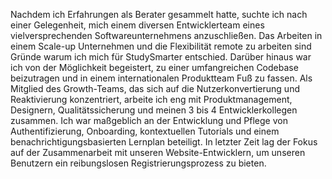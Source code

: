 Nachdem ich Erfahrungen als Berater gesammelt hatte, suchte ich nach einer Gelegenheit, mich einem diversen Entwicklerteam eines vielversprechenden Softwareunternehmens anzuschließen.
Das Arbeiten in einem Scale-up Unternehmen und die Flexibilität remote zu arbeiten sind Gründe warum ich mich für StudySmarter entschied.
Darüber hinaus war ich von der Möglichkeit begeistert, zu einer umfangreichen Codebase beizutragen und in einem internationalen Produktteam Fuß zu fassen.
Als Mitglied des Growth-Teams, das sich auf die Nutzerkonvertierung und Reaktivierung konzentriert, arbeite ich eng mit Produktmanagement, Designern, Qualitätssicherung und meinen 3 bis 4 Entwicklerkollegen zusammen.
Ich war maßgeblich an der Entwicklung und Pflege von Authentifizierung, Onboarding, kontextuellen Tutorials und einem benachrichtigungsbasierten Lernplan beteiligt.
In letzter Zeit lag der Fokus auf der Zusammenarbeit mit unseren Website-Entwicklern, um unseren Benutzern ein reibungslosen Registrierungsprozess zu bieten.
